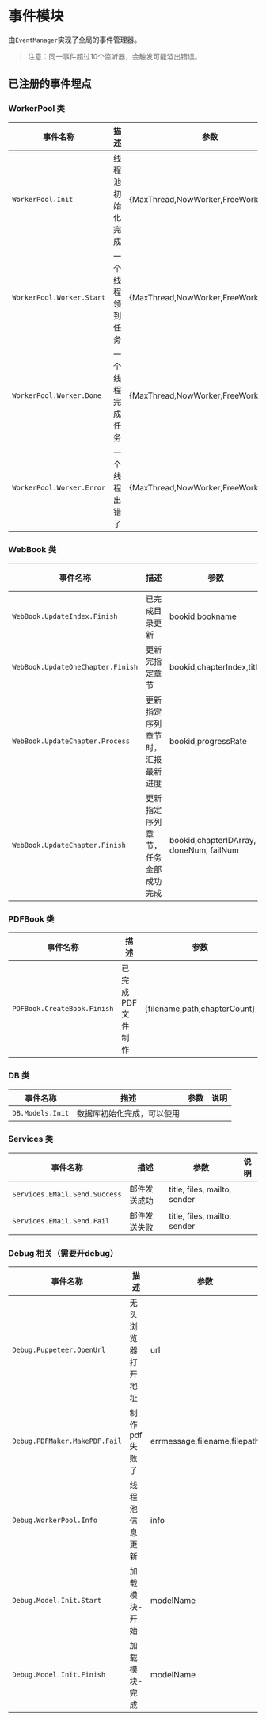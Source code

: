 # 事件模块
由`EventManager`实现了全局的事件管理器。
>注意：同一事件超过10个监听器，会触发可能溢出错误。



## 已注册的事件埋点
### WorkerPool 类
|事件名称|描述|参数|说明|
|--|--|--|--|
|`WorkerPool.Init`|线程池初始化完成|{MaxThread,NowWorker,FreeWorker}||
|`WorkerPool.Worker.Start`|一个线程领到任务|{MaxThread,NowWorker,FreeWorker,Id}||
|`WorkerPool.Worker.Done`|一个线程完成任务|{MaxThread,NowWorker,FreeWorker,Id}||
|`WorkerPool.Worker.Error`|一个线程出错了|{MaxThread,NowWorker,FreeWorker,Id,err}||


### WebBook 类
|事件名称|描述|参数|说明|
|--|--|--|--|
|`WebBook.UpdateIndex.Finish`|已完成目录更新|bookid,bookname||
|`WebBook.UpdateOneChapter.Finish`|更新完指定章节|bookid,chapterIndex,title||
|`WebBook.UpdateChapter.Process`|更新指定序列章节时，汇报最新进度|bookid,progressRate||
|`WebBook.UpdateChapter.Finish`|更新指定序列章节，任务全部成功完成|bookid,chapterIDArray, doneNum, failNum||


### PDFBook 类
|事件名称|描述|参数|说明|
|--|--|--|--|
|`PDFBook.CreateBook.Finish`|已完成PDF文件制作|{filename,path,chapterCount}||


### DB 类
|事件名称|描述|参数|说明|
|--|--|--|--|
|`DB.Models.Init`|数据库初始化完成，可以使用|||

### Services 类
|事件名称|描述|参数|说明|
|--|--|--|--|
|`Services.EMail.Send.Success`|邮件发送成功|title, files, mailto, sender||
|`Services.EMail.Send.Fail`|邮件发送失败|title, files, mailto, sender||

### Debug 相关（需要开debug）
|事件名称|描述|参数|说明|
|--|--|--|--|
|`Debug.Puppeteer.OpenUrl`|无头浏览器打开地址|url||
|`Debug.PDFMaker.MakePDF.Fail`|制作pdf失败了|errmessage,filename,filepath||
|`Debug.WorkerPool.Info`|线程池信息更新|info||
|`Debug.Model.Init.Start`|加载模块-开始|modelName||
|`Debug.Model.Init.Finish`|加载模块-完成|modelName||